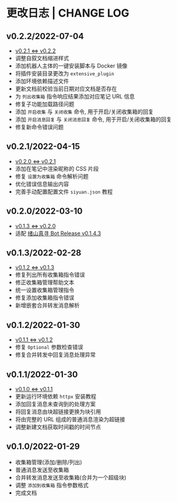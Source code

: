 # 更改日志 | CHANGE LOG

## v0.2.2/2022-07-04

- [v0.2.1 <=> v0.2.2](https://github.com/Zuoqiu-Yingyi/zhenxun-bot-plugin-siyuan/compare/v0.2.1...v0.2.2)
- 调整自叙文档缩进样式
- 添加机器人主体的一键安装脚本与 Docker 镜像
- 将插件安装目录更改为 `extensive_plugin`
- 添加环境依赖描述文件
- 更新文档前校验当前日期对应文档是否存在
- 为 `列出收集箱` 指令响应结果添加对应笔记 URL 信息
- 修复子功能加载路径问题
- 添加 `开启收集` 与 `关闭收集` 命令, 用于开启/关闭收集箱的回复
- 添加 `开启消息回复` 与 `关闭消息回复` 命令, 用于开启/关闭收集箱的回复
- 修复新命令错误问题

## v0.2.1/2022-04-15

- [v0.2.0 <=> v0.2.1](https://github.com/Zuoqiu-Yingyi/zhenxun-bot-plugin-siyuan/compare/v0.2.0...v0.2.1)
- 添加在笔记中渲染昵称的 CSS 片段
- 修复 `设置为收集箱` 命令解析问题
- 优化错误信息输出内容
- 完善手动配置配置文件 `siyuan.json` 教程

## v0.2.0/2022-03-10

- [v0.1.3 <=> v0.2.0](https://github.com/Zuoqiu-Yingyi/zhenxun-bot-plugin-siyuan/compare/v0.1.3...v0.2.0)
- 适配 [绪山真寻 Bot Release v0.1.4.3](https://github.com/HibiKier/zhenxun_bot/releases/tag/0.1.4.3)

## v0.1.3/2022-02-28

- [v0.1.2 <=> v0.1.3](https://github.com/Zuoqiu-Yingyi/zhenxun-bot-plugin-siyuan/compare/v0.1.2...v0.1.3)
- 修复列出所有收集箱指令错误
- 修正收集箱管理帮助文本
- 统一设置收集箱管理指令
- 修复添加收集箱指令错误
- 新增嵌套合并转发消息解析

## v0.1.2/2022-01-30

- [v0.1.1 <=> v0.1.2](https://github.com/Zuoqiu-Yingyi/zhenxun-bot-plugin-siyuan/compare/v0.1.1...v0.1.2)
- 修复 `Optional` 参数检查错误
- 修复合并转发中回复消息处理异常

## v0.1.1/2022-01-30

- [v0.1.0 <=> v0.1.1](https://github.com/Zuoqiu-Yingyi/zhenxun-bot-plugin-siyuan/compare/v0.1.0...v0.1.1)
- 更新运行环境依赖 `httpx` 安装教程
- 添加回复消息未查询到的处理方案
- 将回复消息由块超链接更换为块引用
- 将由完整的 URL 组成的普通消息渲染为超链接
- 调整新建文档获取时间戳的时间节点

## v0.1.0/2022-01-29

- 收集箱管理(添加/删除/列出)
- 普通消息发送至收集箱
- 合并转发消息发送至收集箱(合并为一个超级块)
- 调整 `添加到收集箱` 指令参数格式
- 完成文档
